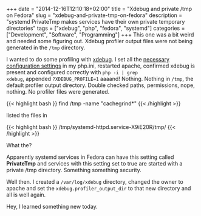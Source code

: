 +++
date = "2014-12-16T12:10:18+02:00"
title = "Xdebug and private /tmp on Fedora"
slug = "xdebug-and-private-tmp-on-fedora"
description = "systemd PrivateTmp makes services have their own private temporary directories"
tags = ["xdebug", "php", "fedora", "systemd"]
categories = ["Development", "Software", "Programming"]
+++
This one was a bit weird and needed some figuring out. Xdebug profiler output files were not being generated in the <code>/tmp</code> directory.<br>

I wanted to do some profiling with <a href="http://xdebug.org">xdebug</a>. I set all the <a href="http://xdebug.org/docs/all_settings#profiler_enable_trigger">necessary configuration settings</a>  in my php.ini, restarted apache, confirmed xdebug is present and configured correctly with <code>php -i | grep xdebug</code>, appended <code>?XDEBUG_PROFILE=1</code> aaaand! Nothing. Nothing in <code>/tmp</code>, the default profiler output directory. Double checked paths, permissions, nope, nothing. No profiler files were generated.

{{< highlight bash }}
find /tmp -name "cachegrind*"
{{< /highlight >}}

 listed the files in

{{< highlight bash }}
/tmp/systemd-httpd.service-X9iE20R/tmp/
{{< /highlight >}}

What the?

Apparently systemd services in Fedora can have this setting called <b>PrivateTmp</b> and services with this setting set to true are started with a private /tmp directory. Something something security.

Well then. I created a <code>/var/log/xdebug</code> directory, changed the owner to apache and set the <code>xdebug.profiler_output_dir</code> to that new directory and all is well again.

Hey, I learned something new today.<br>
